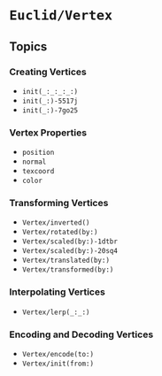 # ``Euclid/Vertex``

## Topics

### Creating Vertices

- ``init(_:_:_:_:)``
- ``init(_:)-5517j``
- ``init(_:)-7go25``

### Vertex Properties

- ``position``
- ``normal``
- ``texcoord``
- ``color``

### Transforming Vertices

- ``Vertex/inverted()``
- ``Vertex/rotated(by:)``
- ``Vertex/scaled(by:)-1dtbr``
- ``Vertex/scaled(by:)-20sq4``
- ``Vertex/translated(by:)``
- ``Vertex/transformed(by:)``

### Interpolating Vertices

- ``Vertex/lerp(_:_:)``

### Encoding and Decoding Vertices

- ``Vertex/encode(to:)``
- ``Vertex/init(from:)``
